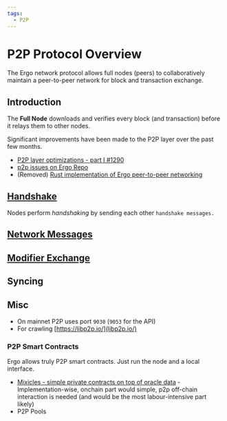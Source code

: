 ```yaml
---
tags:
  - P2P
---
```


# P2P Protocol Overview

The Ergo network protocol allows full nodes (peers) to collaboratively maintain a peer-to-peer network for block and transaction exchange.

## Introduction

The **Full Node** downloads and verifies every block (and transaction) before it relays them to other nodes. 

Significant improvements have been made to the P2P layer over the past few months.

- [P2P layer optimizations - part I #1290](https://github.com/ergoplatform/ergo/pull/1290)
- [p2p issues on Ergo Repo](https://github.com/ergoplatform/ergo/issues?q=p2p)
- (Removed) [Rust implementation of Ergo peer-to-peer networking](https://github.com/ergoplatform/ergo-p2p)


## [Handshake](/dev/p2p/p2p-handshake)


Nodes perform *handshaking* by sending each other `handshake messages.`

## [Network Messages](/dev/p2p/network)

## [Modifier Exchange](/dev/p2p/modifiers)

## Syncing


## Misc

- On mainnet P2P uses port `9030` (`9053` for the API)
- For crawling [https://libp2p.io/](libp2p.io/)

### P2P Smart Contracts

Ergo allows truly P2P smart contracts. Just run the node and a local interface.


- [Mixicles - simple private contracts on top of oracle data](https://research.chain.link/mixicles.pdf) - Implementation-wise, onchain part would simple, p2p off-chain interaction is needed (and would be the most labour-intensive part likely)
- P2P Pools